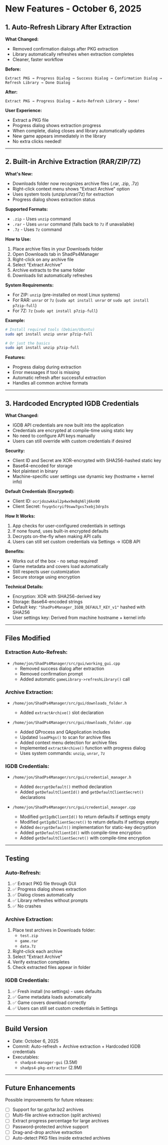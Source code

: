 # New Features - October 6, 2025

## 1. Auto-Refresh Library After Extraction

**What Changed:**
- Removed confirmation dialogs after PKG extraction
- Library automatically refreshes when extraction completes
- Cleaner, faster workflow

**Before:**
```
Extract PKG → Progress Dialog → Success Dialog → Confirmation Dialog → Refresh Library → Done Dialog
```

**After:**
```
Extract PKG → Progress Dialog → Auto-Refresh Library → Done!
```

**User Experience:**
- Extract a PKG file
- Progress dialog shows extraction progress
- When complete, dialog closes and library automatically updates
- New game appears immediately in the library
- No extra clicks needed!

---

## 2. Built-in Archive Extraction (RAR/ZIP/7Z)

**What's New:**
- Downloads folder now recognizes archive files (.rar, .zip, .7z)
- Right-click context menu shows "Extract Archive" option
- Uses system tools (unzip/unrar/7z) for extraction
- Progress dialog shows extraction status

**Supported Formats:**
- `.zip` - Uses `unzip` command
- `.rar` - Uses `unrar` command (falls back to `7z` if unavailable)
- `.7z` - Uses `7z` command

**How to Use:**
1. Place archive files in your Downloads folder
2. Open Downloads tab in ShadPs4Manager
3. Right-click on any archive file
4. Select "Extract Archive"
5. Archive extracts to the same folder
6. Downloads list automatically refreshes

**System Requirements:**
- For ZIP: `unzip` (pre-installed on most Linux systems)
- For RAR: `unrar` or `7z` (`sudo apt install unrar` or `sudo apt install p7zip-full`)
- For 7Z: `7z` (`sudo apt install p7zip-full`)

**Example:**
```bash
# Install required tools (Debian/Ubuntu)
sudo apt install unzip unrar p7zip-full

# Or just the basics
sudo apt install unzip p7zip-full
```

**Features:**
- Progress dialog during extraction
- Error messages if tool is missing
- Automatic refresh after successful extraction
- Handles all common archive formats

---

## 3. Hardcoded Encrypted IGDB Credentials

**What Changed:**
- IGDB API credentials are now built into the application
- Credentials are encrypted at compile-time using static key
- No need to configure API keys manually
- Users can still override with custom credentials if desired

**Security:**
- Client ID and Secret are XOR-encrypted with SHA256-hashed static key
- Base64-encoded for storage
- Not plaintext in binary
- Machine-specific user settings use dynamic key (hostname + kernel info)

**Default Credentials (Encrypted):**
- Client ID: `ocrjdozwkkal2p4wx9e8qh6lj6kn90`
- Client Secret: `fnyqn5cryif9sww7gxs7xebj3drp3s`

**How It Works:**
1. App checks for user-configured credentials in settings
2. If none found, uses built-in encrypted defaults
3. Decrypts on-the-fly when making API calls
4. Users can still set custom credentials via Settings → IGDB API

**Benefits:**
- Works out of the box - no setup required!
- Game metadata and covers load automatically
- Still respects user customization
- Secure storage using encryption

**Technical Details:**
- Encryption: XOR with SHA256-derived key
- Storage: Base64-encoded strings
- Default key: `"ShadPs4Manager_IGDB_DEFAULT_KEY_v1"` hashed with SHA256
- User settings key: Derived from machine hostname + kernel info

---

## Files Modified

### Extraction Auto-Refresh:
- `/home/jon/ShadPs4Manager/src/gui/working_gui.cpp`
  - Removed success dialog after extraction
  - Removed confirmation prompt
  - Added automatic `gameLibrary->refreshLibrary()` call

### Archive Extraction:
- `/home/jon/ShadPs4Manager/src/gui/downloads_folder.h`
  - Added `extractArchive()` slot declaration

- `/home/jon/ShadPs4Manager/src/gui/downloads_folder.cpp`
  - Added QProcess and QApplication includes
  - Updated `loadPkgs()` to scan for archive files
  - Added context menu detection for archive files
  - Implemented `extractArchive()` function with progress dialog
  - Uses system commands: `unzip`, `unrar`, `7z`

### IGDB Credentials:
- `/home/jon/ShadPs4Manager/src/gui/credential_manager.h`
  - Added `decryptDefault()` method declaration
  - Added `getDefaultClientId()` and `getDefaultClientSecret()` declarations

- `/home/jon/ShadPs4Manager/src/gui/credential_manager.cpp`
  - Modified `getIgdbClientId()` to return defaults if settings empty
  - Modified `getIgdbClientSecret()` to return defaults if settings empty
  - Added `decryptDefault()` implementation for static-key decryption
  - Added `getDefaultClientId()` with compile-time encryption
  - Added `getDefaultClientSecret()` with compile-time encryption

---

## Testing

### Auto-Refresh:
1. ✅ Extract PKG file through GUI
2. ✅ Progress dialog shows extraction
3. ✅ Dialog closes automatically
4. ✅ Library refreshes without prompts
5. ✅ No crashes

### Archive Extraction:
1. Place test archives in Downloads folder:
   - `test.zip`
   - `game.rar`
   - `data.7z`
2. Right-click each archive
3. Select "Extract Archive"
4. Verify extraction completes
5. Check extracted files appear in folder

### IGDB Credentials:
1. ✅ Fresh install (no settings) - uses defaults
2. ✅ Game metadata loads automatically
3. ✅ Game covers download correctly
4. ✅ Users can still set custom credentials in Settings

---

## Build Version
- Date: October 6, 2025
- Commit: Auto-refresh + Archive extraction + Hardcoded IGDB credentials
- Executables:
  - `shadps4-manager-gui` (3.5M)
  - `shadps4-pkg-extractor` (2.9M)

---

## Future Enhancements

Possible improvements for future releases:
- [ ] Support for tar.gz/tar.bz2 archives
- [ ] Multi-file archive extraction (split archives)
- [ ] Extract progress percentage for large archives
- [ ] Password-protected archive support
- [ ] Drag-and-drop archive extraction
- [ ] Auto-detect PKG files inside extracted archives
